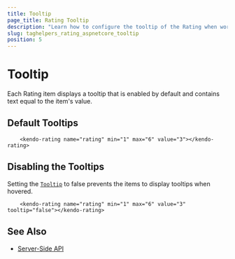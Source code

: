 ```yaml
---
title: Tooltip
page_title: Rating Tooltip
description: "Learn how to configure the tooltip of the Rating when working with the Telerik UI Rating tag helper for ASP.NET Core (MVC 6 or ASP.NET Core MVC)."
slug: taghelpers_rating_aspnetcore_tooltip
position: 5
---
```


# Tooltip

Each Rating item displays a tooltip that is enabled by default and contains text equal to the item's value.

## Default Tooltips

```tagHelper
    <kendo-rating name="rating" min="1" max="6" value="3"></kendo-rating>
```

## Disabling the Tooltips

Setting the [`Tooltip`](https://docs.telerik.com/aspnet-core/api//Kendo.Mvc.UI.Fluent/RatingBuilder#tooltipsystemstring) to false prevents the items to display tooltips when hovered.

```tagHelper
    <kendo-rating name="rating" min="1" max="6" value="3" tooltip="false"></kendo-rating>
```

## See Also

* [Server-Side API](http://docs.telerik.com/aspnet-core/api/Kendo.Mvc/Rating)
